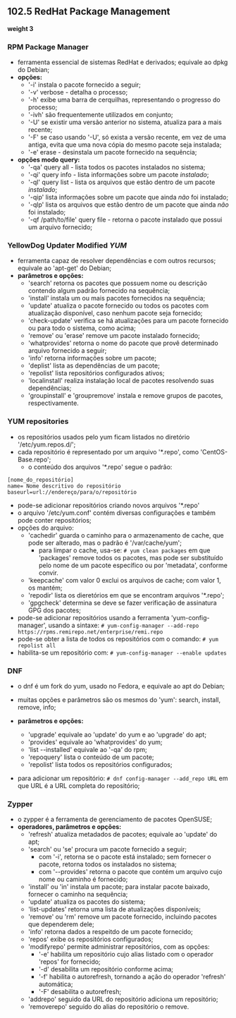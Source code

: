 ## 102.5 RedHat Package Management
__weight 3__


### RPM Package Manager
- ferramenta essencial de sistemas RedHat e derivados; equivale ao dpkg do Debian;
- __opções:__
	- '-i' instala o pacote fornecido a seguir;
	- '-v' verbose - detalha o processo;
	- '-h' exibe uma barra de cerquilhas, representando o progresso do processo; 
	- '-ivh' são frequentemente utilizados em conjunto;
	- '-U' se existir uma versão anterior no sistema, atualiza para a mais recente;
	- '-F' se caso usando '-U', só exista a versão recente, em vez de uma antiga, evita que uma nova cópia do mesmo pacote seja instalada;
	- '-e' erase - desinstala um pacote fornecido na sequência;
- __opções modo query:__
	- '-qa' query all - lista todos os pacotes instalados no sistema;
	- '-qi' query info - lista informações sobre um pacote *instalado*;
	- '-ql' query list - lista os arquivos que estão dentro de um pacote *instalado*;
	- '-qip' lista informações sobre um pacote que ainda *não* foi instalado;
	- '-qlp' lista os arquivos que estão dentro de um pacote que ainda *não* foi instalado;
	- '-qf /path/to/file' query file - retorna o pacote instalado que possui um arquivo fornecido;

### YellowDog Updater Modified *YUM*
- ferramenta capaz de resolver dependências e com outros recursos; equivale ao 'apt-get' do Debian;
- __parâmetros e opções:__
	- 'search' retorna os pacotes que possuem nome ou descrição contendo algum padrão fornecido na sequência;
	- 'install' instala um ou mais pacotes fornecidos na sequência;
	- 'update' atualiza o pacote fornecido ou todos os pacotes com atualização disponível, caso nenhum pacote seja fornecido;
	- 'check-update' verifica se há atualizações para um pacote fornecido ou para todo o sistema, como acima;
	- 'remove' ou 'erase' remove um pacote instalado fornecido;
	- 'whatprovides' retorna o nome do pacote que provê determinado arquivo fornecido a seguir;
	- 'info' retorna informações sobre um pacote;
	- 'deplist' lista as dependências de um pacote;
	- 'repolist' lista repositórios configurados ativos;
	- 'localinstall' realiza instalação local de pacotes resolvendo suas dependências;
	- 'groupinstall' e 'groupremove' instala e remove grupos de pacotes, respectivamente.
	
### YUM repositories
- os repositórios usados pelo yum ficam listados no diretório '/etc/yum.repos.d/';
- cada repositório é representado por um arquivo '\*.repo', como 'CentOS-Base.repo';
	- o conteúdo dos arquivos '\*.repo' segue o padrão:
```
[nome_do_repositório]
name= Nome descritivo do repositório
baseurl=url://endereço/para/o/repositório
```
- pode-se adicionar repositórios criando novos arquivos '\*.repo' 
- o arquivo '/etc/yum.conf' contém diversas configurações e também pode conter repositórios; 
- opções do arquivo:
	- 'cachedir' guarda o caminho para o armazenamento de cache, que pode ser alterado, mas o padrão é '/var/cache/yum';
		- para limpar o cache, usa-se:
			```# yum clean packages``` em que 'packages' remove todos os pacotes, mas pode ser substituído pelo nome de um pacote específico ou por 'metadata', conforme convir.
	- 'keepcache' com valor 0 exclui os arquivos de cache; com valor 1, os mantém;
	- 'repodir' lista os dieretórios em que se encontram arquivos '\*.repo';
	- 'gpgcheck' determina se deve se fazer verificação de assinatura GPG dos pacotes;
- pode-se adicionar repositórios usando a ferramenta 'yum-config-manager', usando a sintaxe:
```# yum-config-manager --add-repo https://rpms.remirepo.net/enterprise/remi.repo```
- pode-se obter a lista de todos os repositórios com o comando:
```# yum repolist all```
- habilita-se um repositório com:
```# yum-config-manager --enable updates```

### DNF
- o dnf é um fork do yum, usado no Fedora, e equivale ao apt do Debian;
- muitas opções e parâmetros são os mesmos do 'yum': search, install, remove, info;
- __parâmetros e opções:__
	- 'upgrade' equivale ao 'update' do yum e ao 'upgrade' do apt;
	- 'provides' equivale ao 'whatprovides' do yum;
	- 'list --installed' equivale ao '-qa' do rpm;
	- 'repoquery' lista o conteúdo de um pacote;
	- 'repolist' lista todos os repositórios configurados;

- para adicionar um repositório:
```# dnf config-manager --add_repo URL``` em que URL é a URL completa do repositório;

### Zypper
- o zypper é a ferramenta de gerenciamento de pacotes OpenSUSE;
- __operadores, parâmetros e opções:__
	- 'refresh' atualiza metadados de pacotes; equivale ao 'update' do apt;
	- 'search' ou 'se' procura um pacote fornecido a seguir; 
		- com '-i', retorna se o pacote está instalado; sem fornecer o pacote, retorna todos os instalados no sistema;
		- com '--provides' retorna o pacote que contém um arquivo cujo nome ou caminho é fornecido;
	- 'install' ou 'in' instala um pacote; para instalar pacote baixado, fornecer o caminho na sequência;
	- 'update' atualiza os pacotes do sistema;
	- 'list-updates' retorna uma lista de atualizações disponíveis;
	- 'remove' ou 'rm' remove um pacote fornecido, incluindo pacotes que dependerem dele;
	- 'info' retorna dados a respeitdo de um pacote fornecido;
	- 'repos' exibe os repositórios configurados;
	- 'modifyrepo' permite administrar repositórios, com as opções:
		- '-e' habilita um repositório cujo alias listado com o operador 'repos' for fornecido;
		- '-d' desabilita um repositório conforme acima;
		- '-f' habilita o autorefresh, tornando a ação do operador 'refresh' automática;
		- '-F' desabilita o autorefresh;
	- 'addrepo' seguido da URL do repositório adiciona um repositório;
	- 'removerepo' seguido do alias do repositório o remove.
